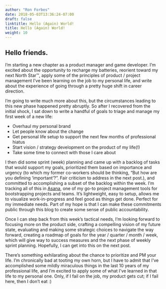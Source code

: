 ```yaml
---
author: "Ron Forbes"
date: 2018-05-03T13:36:24-07:00
draft: false
linktitle: Hello (Again) World!
title: Hello (Again) World!
weight: 10
---
```


## Hello friends.

I’m starting a new chapter as a product manager and game developer. I’m excited about the opportunity to recharge my batteries, reorient toward my next North Star™, apply some of the principles of product / project management I’ve been learning on the job to my personal life, and write about the experience of going through a pretty huge shift in career direction.

I’m going to write much more about this, but the circumstances leading to this new phase happened pretty abruptly. So after I recovered from the initial shock, I sat down to write a handful of goals to triage and manage my first week of a new life:

* Overhaul my personal brand
* Let people know about the change
* Get personal life setup to support the next few months of professional hiatus
* Start vision / strategy development on the product of my life(!)
* Take some time to connect with those I care about

I then did some sprint (week) planning and came up with a backlog of tasks that would support my goals, prioritized them based on importance and urgency (to which my former co-workers should be thinking, “But how are you defining ‘important’?”. Fair criticism to address in the next post.), and committed to accomplishing a subset of the backlog within the week. I’m tracking all of this in [Asana](https://asana.com/), one of my go-to project management tools for bootstrapping projects and teams. It’s lightweight, easy to setup, allows me to visualize work-in-progress and feel good as things get done. Perfect for my immediate needs. Part of my hope is that I can make these commitments public through this blog to create some sense of public accountability.

Once I can step back from this week’s tactical needs, I’m looking forward to focusing more on the product side, crafting a compelling vision of my future state, evaluating and making some strategic choices to navigate the way forward, creating a roadmap of goals for the year / quarter / month / week, which will give way to success measures and the next phase of weekly sprint planning. Hopefully, I can get into this on the next post.

There’s something exhilarating about the chance to prioritize and PM your life. I’m chronically bad at tooting my own horn, but I have to admit that I’ve accomplished some mildly miraculous things in the last 10 years of my professional life, and I’m excited to apply some of what I’ve learned in that life to my personal one. Only, if I fail on the job, my product gets cut; if I fail here, then I don’t eat :)
